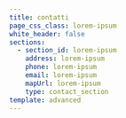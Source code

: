 ```yaml
---
title: contatti
page_css_class: lorem-ipsum
white_header: false
sections:
  - section_id: lorem-ipsum
    address: lorem-ipsum
    phone: lorem-ipsum
    email: lorem-ipsum
    mapUrl: lorem-ipsum
    type: contact_section
template: advanced
---
```

